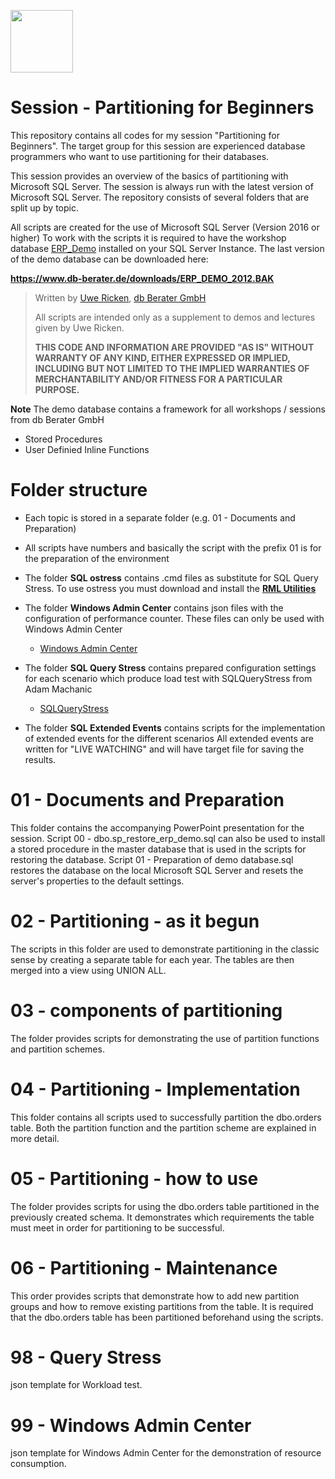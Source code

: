 <a href="URL_REDIRECT" target="blank"><img align="center" src="https://www.db-berater.de/wp-content/uploads/2015/03/db-berater-gmbh-logo.jpg" height="100" /></a>
# Session - Partitioning for Beginners
This repository contains all codes for my session "Partitioning for Beginners". The target group for this session are experienced database programmers who want to use partitioning for their databases.

This session provides an overview of the basics of partitioning with Microsoft SQL Server. The session is always run with the latest version of Microsoft SQL Server.
The repository consists of several folders that are split up by topic.

All scripts are created for the use of Microsoft SQL Server (Version 2016 or higher)
To work with the scripts it is required to have the workshop database [ERP_Demo](https://www.db-berater.de/downloads/ERP_DEMO_2012.BAK) installed on your SQL Server Instance.
The last version of the demo database can be downloaded here:

**https://www.db-berater.de/downloads/ERP_DEMO_2012.BAK**

> Written by
>	[Uwe Ricken](https://www.db-berater.de/uwe-ricken/), 
>	[db Berater GmbH](https://db-berater.de)
> 
> All scripts are intended only as a supplement to demos and lectures
> given by Uwe Ricken.  
>   
> **THIS CODE AND INFORMATION ARE PROVIDED "AS IS" WITHOUT WARRANTY OF 
> ANY KIND, EITHER EXPRESSED OR IMPLIED, INCLUDING BUT NOT LIMITED 
> TO THE IMPLIED WARRANTIES OF MERCHANTABILITY AND/OR FITNESS FOR A
> PARTICULAR PURPOSE.**

**Note**
The demo database contains a framework for all workshops / sessions from db Berater GmbH
+ Stored Procedures
+ User Definied Inline Functions

# Folder structure
+ Each topic is stored in a separate folder (e.g. 01 - Documents and Preparation)
+ All scripts have numbers and basically the script with the prefix 01 is for the preparation of the environment
+ The folder **SQL ostress** contains .cmd files as substitute for SQL Query Stress.
   To use ostress you must download and install the **[RML Utilities](https://learn.microsoft.com/en-us/troubleshoot/sql/tools/replay-markup-language-utility)**
   
+ The folder **Windows Admin Center** contains json files with the configuration of performance counter. These files can only be used with Windows Admin Center
  - [Windows Admin Center](https://www.microsoft.com/en-us/windows-server/windows-admin-center)
+ The folder **SQL Query Stress** contains prepared configuration settings for each scenario which produce load test with SQLQueryStress from Adam Machanic
  - [SQLQueryStress](https://github.com/ErikEJ/SqlQueryStress)
+ The folder **SQL Extended Events** contains scripts for the implementation of extended events for the different scenarios
  All extended events are written for "LIVE WATCHING" and will have target file for saving the results.

# 01 - Documents and Preparation
This folder contains the accompanying PowerPoint presentation for the session. Script 00 - dbo.sp_restore_erp_demo.sql can also be used to install a stored procedure in the master database that is used in the scripts for restoring the database.
Script 01 - Preparation of demo database.sql restores the database on the local Microsoft SQL Server and resets the server's properties to the default settings.

# 02 - Partitioning - as it begun
The scripts in this folder are used to demonstrate partitioning in the classic sense by creating a separate table for each year. The tables are then merged into a view using UNION ALL.

# 03 - components of partitioning
The folder provides scripts for demonstrating the use of partition functions and partition schemes.

# 04 - Partitioning - Implementation
This folder contains all scripts used to successfully partition the dbo.orders table. Both the partition function and the partition scheme are explained in more detail.

# 05 - Partitioning - how to use
The folder provides scripts for using the dbo.orders table partitioned in the previously created schema. It demonstrates which requirements the table must meet in order for partitioning to be successful.

# 06 - Partitioning - Maintenance
This order provides scripts that demonstrate how to add new partition groups and how to remove existing partitions from the table.
It is required that the dbo.orders table has been partitioned beforehand using the scripts.

# 98 - Query Stress
json template for Workload test.

# 99 - Windows Admin Center
json template for Windows Admin Center for the demonstration of resource consumption.
